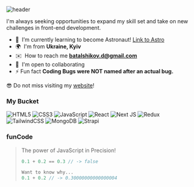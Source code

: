 ![header](https://capsule-render.vercel.app/api?type=waving&color=auto&height=220&section=header&text=Hi,%20My%20name%20is%20Dima&fontSize=56&animation=fadeIn&fontAlignY=38&desc=Welcome%20to%20my%20GitHub%20profile!&descAlignY=51&descAlign=62)
<br>

I'm always seeking opportunities to expand my skill set and take on new challenges in front-end development.
- 🧠  I’m currently learning to become Astronaut! <a href="https://astro.build/" target="_blank">Link to Astro</a>
- 🌍  I'm from **Ukraine, Kyiv**
- ✉️  How to reach me **batalshikov.d@gmail.com**
- 🤝  I'm open to collaborating
- ⚡ Fun fact **Coding Bugs were NOT named after an actual bug.**

😎 Do not miss visiting my <a href="https://batalshikov.com" target="_blank">website</a>!

### My Bucket
![HTML5](https://img.shields.io/badge/html5-%23E34F26.svg?style=for-the-badge&logo=html5&logoColor=white) ![CSS3](https://img.shields.io/badge/css3-%231572B6.svg?style=for-the-badge&logo=css3&logoColor=white) ![JavaScript](https://img.shields.io/badge/javascript-%23323330.svg?style=for-the-badge&logo=javascript&logoColor=%23F7DF1E) ![React](https://img.shields.io/badge/react-%2320232a.svg?style=for-the-badge&logo=react&logoColor=%2361DAFB)  ![Next JS](https://img.shields.io/badge/Next-black?style=for-the-badge&logo=next.js&logoColor=white) ![Redux](https://img.shields.io/badge/redux-%23593d88.svg?style=for-the-badge&logo=redux&logoColor=white) ![TailwindCSS](https://img.shields.io/badge/tailwindcss-%2338B2AC.svg?style=for-the-badge&logo=tailwind-css&logoColor=white) ![MongoDB](https://img.shields.io/badge/MongoDB-%234ea94b.svg?style=for-the-badge&logo=mongodb&logoColor=white) ![Strapi](https://img.shields.io/badge/strapi-%232E7EEA.svg?style=for-the-badge&logo=strapi&logoColor=white)

<!-- Icons generated using GPRM ( https://gprm.itsvg.in ) -->

### funCode
> The power of JavaScript in Precision!
> ```js
> 0.1 + 0.2 == 0.3 // -> false
> 
> Want to know why...
> 0.1 + 0.2 // -> 0.30000000000000004
> ```

